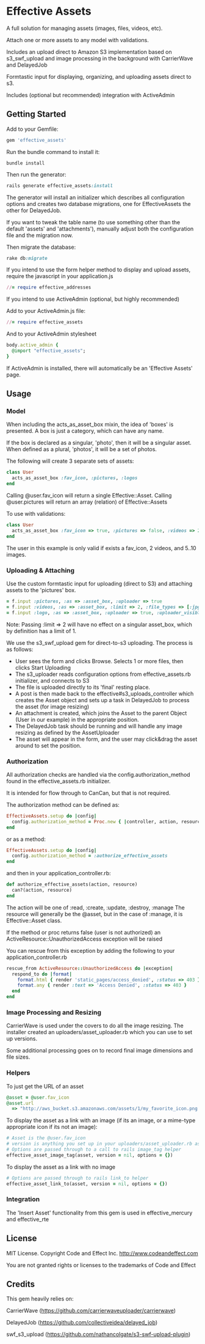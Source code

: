 # Effective Assets

A full solution for managing assets (images, files, videos, etc).

Attach one or more assets to any model with validations.

Includes an upload direct to Amazon S3 implementation based on s3_swf_upload and image processing in the background with CarrierWave and DelayedJob

Formtastic input for displaying, organizing, and uploading assets direct to s3.

Includes (optional but recommended) integration with ActiveAdmin

## Getting Started

Add to your Gemfile:

```ruby
gem 'effective_assets'
```

Run the bundle command to install it:

```console
bundle install
```

Then run the generator:

```ruby
rails generate effective_assets:install
```

The generator will install an initializer which describes all configuration options and creates two database migrations, one for EffectiveAssets the other for DelayedJob.

If you want to tweak the table name (to use something other than the default 'assets' and 'attachments'), manually adjust both the configuration file and the migration now.

Then migrate the database:

```ruby
rake db:migrate
```

If you intend to use the form helper method to display and upload assets, require the javascript in your application.js

```ruby
//= require effective_addresses
```

If you intend to use ActiveAdmin (optional, but highly recommended)

Add to your ActiveAdmin.js file:

```ruby
//= require effective_assets

```

And to your ActiveAdmin stylesheet

```ruby
body.active_admin {
  @import "effective_assets";
}
```

If ActiveAdmin is installed, there will automatically be an 'Effective Assets' page.

## Usage

### Model

When including the acts_as_asset_box mixin, the idea of 'boxes' is presented.  A box is just a category, which can have any name.

If the box is declared as a singular, 'photo', then it will be a singular asset.  When defined as a plural, 'photos', it will be a set of photos.

The following will create 3 separate sets of assets:

```ruby
class User
  acts_as_asset_box :fav_icon, :pictures, :logos
end
```

Calling @user.fav_icon will return a single Effective::Asset.  Calling @user.pictures will return an array (relation) of Effective::Assets

To use with validations:

```ruby
class User
  acts_as_asset_box :fav_icon => true, :pictures => false, :videos => 2, :images => 5..10
end
```

The user in this example is only valid if exists a fav_icon, 2 videos, and 5..10 images.

### Uploading & Attaching

Use the custom formtastic input for uploading (direct to S3) and attaching assets to the 'pictures' box.

```ruby
= f.input :pictures, :as => :asset_box, :uploader => true
= f.input :videos, :as => :asset_box, :limit => 2, :file_types => [:jpg, :gif, :png]
= f.input :logo, :as => :asset_box, :uploader => true, :uploader_visible => true  # Show the uploader right away
```

Note: Passing :limit => 2 will have no effect on a singular asset_box, which by definition has a limit of 1.

We use the s3_swf_upload gem for direct-to-s3 uploading.  The process is as follows:

- User sees the form and clicks Browse.  Selects 1 or more files, then clicks Start Uploading
- The s3_uploader reads configuration options from effective_assets.rb initializer, and connects to S3
- The file is uploaded directly to its 'final' resting place.
- A post is then made back to the effective#s3_uploads_controller which creates the Asset object and sets up a task in DelayedJob to process the asset (for image resizing)
- An attachment is created, which joins the Asset to the parent Object (User in our example) in the appropriate position.
- The DelayedJob task should be running and will handle any image resizing as defined by the AssetUploader
- The asset will appear in the form, and the user may click&drag the asset around to set the position.

### Authorization

All authorization checks are handled via the config.authorization_method found in the effective_assets.rb initializer.

It is intended for flow through to CanCan, but that is not required.

The authorization method can be defined as:

```ruby
EffectiveAssets.setup do |config|
  config.authorization_method = Proc.new { |controller, action, resource| can?(action, resource) }
end
```

or as a method:

```ruby
EffectiveAssets.setup do |config|
  config.authorization_method = :authorize_effective_assets
end
```

and then in your application_controller.rb:

```ruby
def authorize_effective_assets(action, resource)
  can?(action, resource)
end
```

The action will be one of :read, :create, :update, :destroy, :manage
The resource will generally be the @asset, but in the case of :manage, it is Effective::Asset class.

If the method or proc returns false (user is not authorized) an ActiveResource::UnauthorizedAccess exception will be raised

You can rescue from this exception by adding the following to your application_controller.rb

```ruby
rescue_from ActiveResource::UnauthorizedAccess do |exception|
  respond_to do |format|
    format.html { render 'static_pages/access_denied', :status => 403 }
    format.any { render :text => 'Access Denied', :status => 403 }
  end
end
```

### Image Processing and Resizing

CarrierWave is used under the covers to do all the image resizing.
The installer created an uploaders/asset_uploader.rb which you can use to set up versions.

Some additional processing goes on to record final image dimensions and file sizes.


### Helpers

To just get the URL of an asset

```ruby
@asset = @user.fav_icon
@asset.url
  => "http://aws_bucket.s3.amazonaws.com/assets/1/my_favorite_icon.png
```

To display the asset as a link with an image (if its an image, or a mime-type appropriate icon if its not an image):

```ruby
# Asset is the @user.fav_icon
# version is anything you set up in your uploaders/asset_uploader.rb as versions.  :thumb
# Options are passed through to a call to rails image_tag helper
effective_asset_image_tag(asset, version = nil, options = {})
```

To display the asset as a link with no image

```ruby
# Options are passed through to rails link_to helper
effective_asset_link_to(asset, version = nil, options = {})
```

### Integration

The 'Insert Asset' functionality from this gem is used in effective_mercury and effective_rte


## License

MIT License.  Copyright Code and Effect Inc. http://www.codeandeffect.com

You are not granted rights or licenses to the trademarks of Code and Effect

## Credits

This gem heavily relies on:

CarrierWave (https://github.com/carrierwaveuploader/carrierwave)

DelayedJob (https://github.com/collectiveidea/delayed_job)

swf_s3_upload (https://github.com/nathancolgate/s3-swf-upload-plugin)
